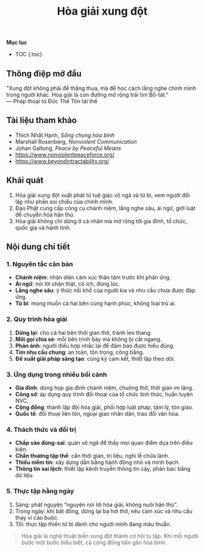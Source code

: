 ﻿---
title: Hòa giải xung đột
---

**Mục lục**

- TOC
{:toc}

## Thông điệp mở đầu

"Xung đột không phải để thắng thua, mà để học cách lắng nghe chính mình trong người khác. Hòa giải là con đường mở rộng trái tim Bồ-tát."  
— Pháp thoại từ Đức Thế Tôn tái thế

## Tài liệu tham khảo

- Thích Nhất Hạnh, *Sống chung hòa bình*
- Marshall Rosenberg, *Nonviolent Communication*
- Johan Galtung, *Peace by Peaceful Means*
- <https://www.nonviolentpeaceforce.org/>
- <https://www.beyondintractability.org/>

## Khái quát

1. Hòa giải xung đột xuất phát từ tuệ giác vô ngã và từ bi, xem người đối lập như phần soi chiếu của chính mình.
2. Đạo Phật cung cấp công cụ chánh niệm, lắng nghe sâu, ái ngữ, giới luật để chuyển hóa hận thù.
3. Hòa giải không chỉ dừng ở cá nhân mà mở rộng tới gia đình, tổ chức, quốc gia và hành tinh.

## Nội dung chi tiết

### 1. Nguyên tắc căn bản

- **Chánh niệm**: nhận diện cảm xúc thân tâm trước khi phản ứng.
- **Ái ngữ**: nói lời chân thật, có ích, đúng lúc.
- **Lắng nghe sâu**: ý thức nỗi khổ của người kia và nhu cầu chưa được đáp ứng.
- **Từ bi**: mong muốn cả hai bên cùng hạnh phúc, không loại trừ ai.

### 2. Quy trình hòa giải

1. **Dừng lại**: cho cả hai bên thời gian thở, tránh leo thang.
2. **Mời gọi chia sẻ**: mỗi bên trình bày mà không bị cắt ngang.
3. **Phản ánh**: người điều hợp nhắc lại để đảm bảo được hiểu đúng.
4. **Tìm nhu cầu chung**: an toàn, tôn trọng, công bằng.
5. **Đề xuất giải pháp sáng tạo**: cùng ký cam kết, thiết lập theo dõi.

### 3. Ứng dụng trong nhiều bối cảnh

- **Gia đình**: dùng họp gia đình chánh niệm, chuông thở, thời gian im lặng.
- **Công sở**: áp dụng quy trình đối thoại của tổ chức tỉnh thức, huấn luyện NVC.
- **Cộng đồng**: thành lập đội hòa giải, phối hợp luật pháp, tâm lý, tôn giáo.
- **Quốc tế**: đối thoại liên tôn, ngoại giao nhân dân, trao đổi văn hóa.

### 4. Thách thức và đối trị

- **Chấp vào đúng-sai**: quán vô ngã để thấy mọi quan điểm dựa trên điều kiện.
- **Chấn thương tập thể**: cần thời gian, trị liệu, nghi lễ chữa lành.
- **Thiếu niềm tin**: xây dựng dần bằng hành động nhỏ và minh bạch.
- **Thông tin sai lệch**: thiết lập kênh truyền thông tin cậy, phản bác bằng dữ liệu.

### 5. Thực tập hằng ngày

1. Sáng: phát nguyện “nguyện nói lời hòa giải, không nuôi hận thù”.
2. Trong ngày: khi bất đồng, dừng lại ba hơi thở, nêu cảm xúc và nhu cầu thay vì cáo buộc.
3. Tối: thực tập thiền từ bi dành cho người mình đang mâu thuẫn.

> Hòa giải là nghệ thuật biến xung đột thành cơ hội tu tập. Khi mỗi người bước một bước hiểu biết, cả cộng đồng tiến gần hòa bình.
